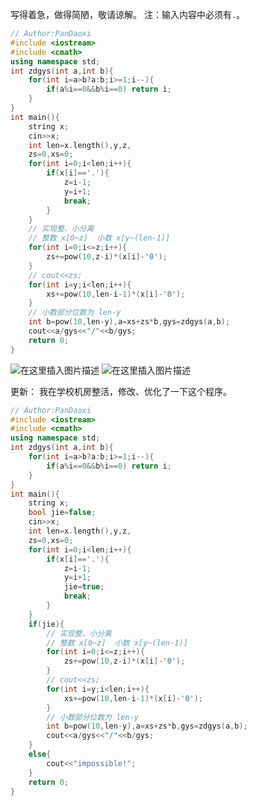 写得着急，做得简陋，敬请谅解。
注：输入内容中必须有`.`。

```cpp
// Author:PanDaoxi
#include <iostream>
#include <cmath>
using namespace std;
int zdgys(int a,int b){
	for(int i=a>b?a:b;i>=1;i--){
		if(a%i==0&&b%i==0) return i;
	}
}
int main(){
	string x;
	cin>>x;
	int len=x.length(),y,z,
	zs=0,xs=0;
	for(int i=0;i<len;i++){
		if(x[i]=='.'){
			z=i-1;
			y=i+1;
			break;
		}
	}
	// 实现整、小分离
	// 整数 x[0~z]  小数 x[y~(len-1)] 
	for(int i=0;i<=z;i++){
		zs+=pow(10,z-i)*(x[i]-'0');
	}
	// cout<<zs;
	for(int i=y;i<len;i++){
		xs+=pow(10,len-i-1)*(x[i]-'0');
	}
	// 小数部分位数为 len-y
	int b=pow(10,len-y),a=xs+zs*b,gys=zdgys(a,b);
	cout<<a/gys<<"/"<<b/gys;
	return 0;
}


```
![在这里插入图片描述](https://pic.2ge.org/cdn/?url=https://img-blog.csdnimg.cn/7372d959b79a4e69b630bd0eb4016d64.png)
![在这里插入图片描述](https://pic.2ge.org/cdn/?url=https://img-blog.csdnimg.cn/c3eb974865154a499d1fa750b9ee6968.png)

更新：
我在学校机房整活，修改、优化了一下这个程序。

```cpp
// Author:PanDaoxi
#include <iostream>
#include <cmath>
using namespace std;
int zdgys(int a,int b){
	for(int i=a>b?a:b;i>=1;i--){
		if(a%i==0&&b%i==0) return i;
	}
}
int main(){
	string x;
	bool jie=false;
	cin>>x;
	int len=x.length(),y,z,
	zs=0,xs=0;
	for(int i=0;i<len;i++){
		if(x[i]=='.'){
			z=i-1;
			y=i+1;
			jie=true;
			break;
		}
	}
	if(jie){
		// 实现整、小分离
		// 整数 x[0~z]  小数 x[y~(len-1)] 
		for(int i=0;i<=z;i++){
			zs+=pow(10,z-i)*(x[i]-'0');
		}
		// cout<<zs;
		for(int i=y;i<len;i++){
			xs+=pow(10,len-i-1)*(x[i]-'0');
		}
		// 小数部分位数为 len-y
		int b=pow(10,len-y),a=xs+zs*b,gys=zdgys(a,b);
		cout<<a/gys<<"/"<<b/gys;
	}
	else{
		cout<<"impossible!";
	}
	return 0;
}

```


